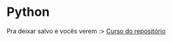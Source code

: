 # Python
Pra deixar salvo e vocês verem :>
<a href="https://www.youtube.com/playlist?list=PLvE-ZAFRgX8hnECDn1v9HNTI71veL3oW0">Curso do repositório</a>
